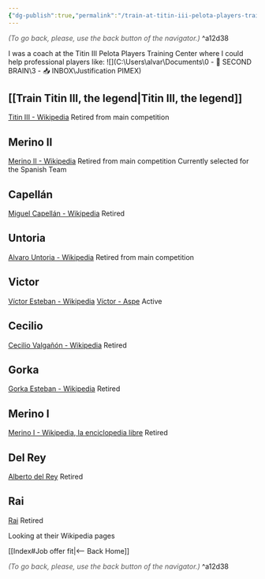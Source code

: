 ```yaml
---
{"dg-publish":true,"permalink":"/train-at-titin-iii-pelota-players-training-center/","dgHomeLink":true,"dgPassFrontmatter":false,"dgShowBacklinks":false,"dgShowLocalGraph":false,"dgShowInlineTitle":false}
---
```




<div class="transclusion internal-embed is-loaded"><div class="markdown-embed">




<font color="#595959">*(To go back, please, use the back button of the navigator.)*</font> 
^a12d38



</div></div>


I was a coach at the Titin III Pelota Players Training Center where I could help professional players like:
![](C:\Users\alvar\Documents\0 - 🧠 SECOND BRAIN\3 - 📥 INBOX\Justification PIMEX)

## [[Train Titin III, the legend|Titin III, the legend]]
[Titin III - Wikipedia](https://es.wikipedia.org/wiki/Augusto_Ib%C3%A1%C3%B1ez_Sacrist%C3%A1n)
Retired from main competition
## Merino II
[Merino II - Wikipedia](https://es.wikipedia.org/wiki/Merino_II)
Retired from main competition
Currently selected for the Spanish Team
## Capellán
[Miguel Capellán - Wikipedia](https://es.wikipedia.org/wiki/Miguel_Capell%C3%A1n_del_Val)
Retired
## Untoria
[Alvaro Untoria - Wikipedia](https://es.wikipedia.org/wiki/%C3%81lvaro_Untoria)
Retired from main competition
## Victor
[Víctor Esteban - Wikipedia](https://es.wikipedia.org/wiki/V%C3%ADctor_Esteban_Tercilla)
[Víctor - Aspe](https://aspepelota.eus/portfolio/victor/)
Active
## Cecilio
[Cecilio Valgañón - Wikipedia](https://es.wikipedia.org/wiki/Cecilio_Valga%C3%B1%C3%B3n)
Retired
## Gorka
[Gorka Esteban - Wikipedia](https://es.wikipedia.org/wiki/Gorka_Esteban_Tercilla)
Retired
## Merino I
[Merino I - Wikipedia, la enciclopedia libre](https://es.wikipedia.org/wiki/Miguel_Merino_Soto)
Retired
## Del Rey
[Alberto del Rey](https://www.marca.com/2010/05/02/mas_deportes/otros_deportes/1272816873.html)
Retired
## Rai
[Rai](https://www.larioja.com/20090310/deportes/pelota/hasta-vista-20090310.html)
Retired

Looking at their Wikipedia pages 



<div class="transclusion internal-embed is-loaded"><div class="markdown-embed">





[[Index#Job offer fit|<-- Back Home]]

<div class="transclusion internal-embed is-loaded"><div class="markdown-embed">




<font color="#595959">*(To go back, please, use the back button of the navigator.)*</font> 
^a12d38



</div></div>


</div></div>

